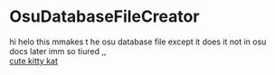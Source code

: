 # OsuDatabaseFileCreator
hi  helo this mmakes t he  osu database file except it does it not in osu   
docs later imm so tiured ,,  
[cute kitty kat](https://uploads.jestershelter.xyz/uploads/meow_1739169048_catontobetterthingsswimming.jpeg)
